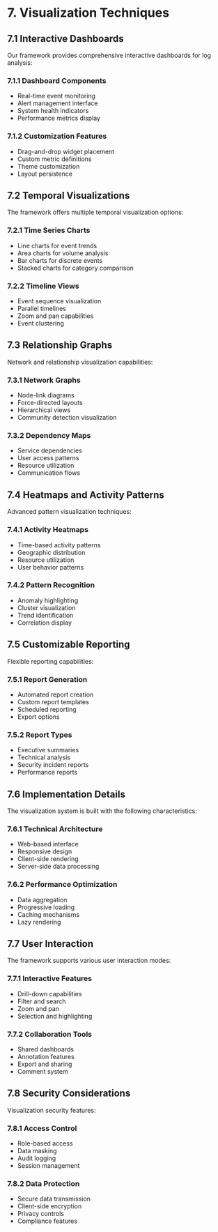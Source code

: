 # 7. Visualization Techniques

## 7.1 Interactive Dashboards

Our framework provides comprehensive interactive dashboards for log analysis:

### 7.1.1 Dashboard Components
- Real-time event monitoring
- Alert management interface
- System health indicators
- Performance metrics display

### 7.1.2 Customization Features
- Drag-and-drop widget placement
- Custom metric definitions
- Theme customization
- Layout persistence

## 7.2 Temporal Visualizations

The framework offers multiple temporal visualization options:

### 7.2.1 Time Series Charts
- Line charts for event trends
- Area charts for volume analysis
- Bar charts for discrete events
- Stacked charts for category comparison

### 7.2.2 Timeline Views
- Event sequence visualization
- Parallel timelines
- Zoom and pan capabilities
- Event clustering

## 7.3 Relationship Graphs

Network and relationship visualization capabilities:

### 7.3.1 Network Graphs
- Node-link diagrams
- Force-directed layouts
- Hierarchical views
- Community detection visualization

### 7.3.2 Dependency Maps
- Service dependencies
- User access patterns
- Resource utilization
- Communication flows

## 7.4 Heatmaps and Activity Patterns

Advanced pattern visualization techniques:

### 7.4.1 Activity Heatmaps
- Time-based activity patterns
- Geographic distribution
- Resource utilization
- User behavior patterns

### 7.4.2 Pattern Recognition
- Anomaly highlighting
- Cluster visualization
- Trend identification
- Correlation display

## 7.5 Customizable Reporting

Flexible reporting capabilities:

### 7.5.1 Report Generation
- Automated report creation
- Custom report templates
- Scheduled reporting
- Export options

### 7.5.2 Report Types
- Executive summaries
- Technical analysis
- Security incident reports
- Performance reports

## 7.6 Implementation Details

The visualization system is built with the following characteristics:

### 7.6.1 Technical Architecture
- Web-based interface
- Responsive design
- Client-side rendering
- Server-side data processing

### 7.6.2 Performance Optimization
- Data aggregation
- Progressive loading
- Caching mechanisms
- Lazy rendering

## 7.7 User Interaction

The framework supports various user interaction modes:

### 7.7.1 Interactive Features
- Drill-down capabilities
- Filter and search
- Zoom and pan
- Selection and highlighting

### 7.7.2 Collaboration Tools
- Shared dashboards
- Annotation features
- Export and sharing
- Comment system

## 7.8 Security Considerations

Visualization security features:

### 7.8.1 Access Control
- Role-based access
- Data masking
- Audit logging
- Session management

### 7.8.2 Data Protection
- Secure data transmission
- Client-side encryption
- Privacy controls
- Compliance features 